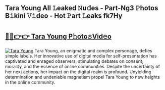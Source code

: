 ## Tara Young All 𝙻eaked 𝙽u𝚍es - Part-Ng3 𝙿hotos B𝚒kini 𝚅𝚒deo - Hot 𝙿art 𝙻eaks fk7Hy

# <h2><a href="http://ld3kjpb.urlbe.top/?page=Tara+Young">🔗🔗👉👉 Tara Young P𝚑oto𝚜Vid𝚎o</a></h2>

[![Tara Young](https://i.imgur.com/eBuTRDB.gif)](http://ld3kjpb.urlbe.top/?page=Tara+Young)
Tara Young, an enigmatic and complex personage, defies simple labels. Her innovative use of digital media for self-presentation has captivated and enraged observers, stimulating debates on consent, morality, and the essence of online communities. Despite the uncertainty of her next actions, her impact on the digital realm is profound. Unyielding determination and undeniable magnetism propel Tara Young to new heights in the online community.
